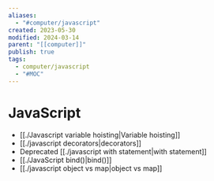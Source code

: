 ```yaml
---
aliases:
  - "#computer/javascript"
created: 2023-05-30
modified: 2024-03-14
parent: "[[computer]]"
publish: true
tags:
  - computer/javascript
  - "#MOC"
---
```


# JavaScript
- [[./Javascript variable hoisting|Variable hoisting]]
- [[./javascript decorators|decorators]]
- Deprecated [[./javascript with statement|with statement]]
- [[./JavaScript bind()|bind()]]
- [[./javascript object vs map|object vs map]]